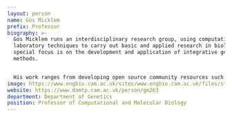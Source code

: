 ```yaml
---
layout: person
name: Gos Micklem
prefix: Professor
biography: >-
  Gos Micklem runs an interdisciplinary research group, using computational and
  laboratory techniques to carry out basic and applied research in biology. A
  special focus is on the development and application of integrative genomics
  methods.


  His work ranges from developing open source community resources such as the data warehouse system InterMine, to collaborative research projects in a range of areas including genome sequencing and annotation, functional genomics, synthetic biology and cancer research.
image: https://www.engbio.cam.ac.uk/sites/www.engbio.cam.ac.uk/files/styles/inline/public/media/profile/gm263.jpg?itok=rswIvIkX
website: https://www.damtp.cam.ac.uk/person/gm263
department: Department of Genetics
position: Professor of Computational and Molecular Biology
---
```

